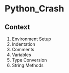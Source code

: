 # Python_Crash
## Context
1) Environment Setup
2) Indentation
3) Comments
4) Variables
5) Type Conversion
6) String Methods
   
